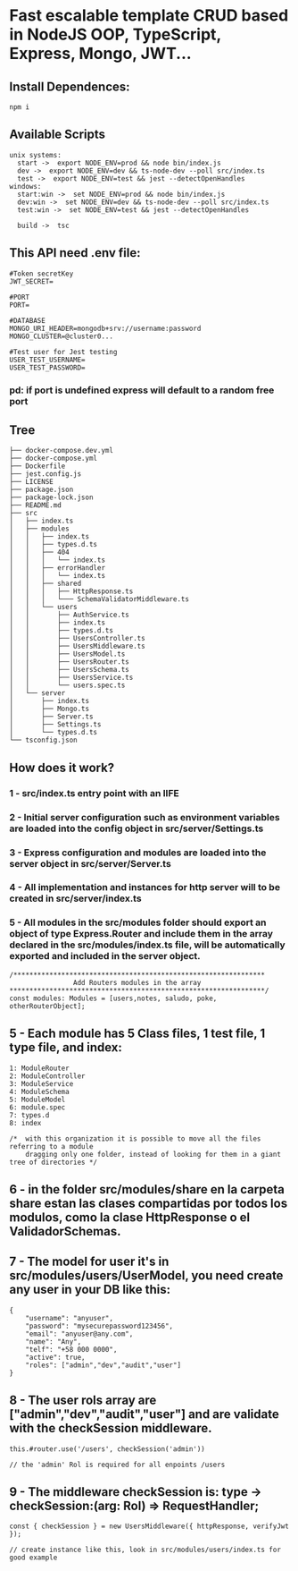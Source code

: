 # Fast escalable template CRUD based in NodeJS OOP, TypeScript, Express, Mongo, JWT...

## Install Dependences:

```
npm i
```

## Available Scripts

```
unix systems:
  start ->  export NODE_ENV=prod && node bin/index.js
  dev ->  export NODE_ENV=dev && ts-node-dev --poll src/index.ts
  test ->  export NODE_ENV=test && jest --detectOpenHandles
windows:
  start:win ->  set NODE_ENV=prod && node bin/index.js
  dev:win ->  set NODE_ENV=dev && ts-node-dev --poll src/index.ts
  test:win ->  set NODE_ENV=test && jest --detectOpenHandles

  build ->  tsc
```

## This API need .env file:

```
#Token secretKey
JWT_SECRET=

#PORT
PORT=

#DATABASE
MONGO_URI_HEADER=mongodb+srv://username:password
MONGO_CLUSTER=@cluster0...

#Test user for Jest testing
USER_TEST_USERNAME=
USER_TEST_PASSWORD=
```

### pd: if port is undefined express will default to a random free port

## Tree

```
├── docker-compose.dev.yml
├── docker-compose.yml
├── Dockerfile
├── jest.config.js
├── LICENSE
├── package.json
├── package-lock.json
├── README.md
├── src
│   ├── index.ts
│   ├── modules
│   │   ├── index.ts
│   │   ├── types.d.ts
│   │   ├── 404
│   │   │   └── index.ts
│   │   ├── errorHandler
│   │   │   └── index.ts
│   │   ├── shared
│   │   │   ├── HttpResponse.ts
│   │   │   └─── SchemaValidatorMiddleware.ts
│   │   └── users
│   │       ├── AuthService.ts
│   │       ├── index.ts
│   │       ├── types.d.ts
│   │       ├── UsersController.ts
│   │       ├── UsersMiddleware.ts
│   │       ├── UsersModel.ts
│   │       ├── UsersRouter.ts
│   │       ├── UsersSchema.ts
│   │       ├── UsersService.ts
│   │       └── users.spec.ts
│   └── server
│       ├── index.ts
│       ├── Mongo.ts
│       ├── Server.ts
│       ├── Settings.ts
│       └── types.d.ts
└── tsconfig.json
```

## How does it work?

### 1 - src/index.ts entry point with an IIFE

### 2 - Initial server configuration such as environment variables are loaded into the config object in src/server/Settings.ts

### 3 - Express configuration and modules are loaded into the server object in src/server/Server.ts

### 4 - All implementation and instances for http server will to be created in src/server/index.ts

### 5 - All modules in the src/modules folder should export an object of type Express.Router and include them in the array declared in the src/modules/index.ts file, will be automatically exported and included in the server object.

```
/***************************************************************
                Add Routers modules in the array
****************************************************************/
const modules: Modules = [users,notes, saludo, poke, otherRouterObject];
```

## 5 - Each module has 5 Class files, 1 test file, 1 type file, and index:

```
1: ModuleRouter
2: ModuleController
3: ModuleService
4: ModuleSchema
5: ModuleModel
6: module.spec
7: types.d
8: index

/*  with this organization it is possible to move all the files referring to a module
    dragging only one folder, instead of looking for them in a giant tree of directories */
```

## 6 - in the folder src/modules/share en la carpeta share estan las clases compartidas por todos los modulos, como la clase HttpResponse o el ValidadorSchemas.

## 7 - The model for user it's in src/modules/users/UserModel, you need create any user in your DB like this:

```
{
	"username": "anyuser",
	"password": "mysecurepassword123456",
	"email": "anyuser@any.com",
	"name": "Any",
	"telf": "+58 000 0000",
	"active": true,
	"roles": ["admin","dev","audit","user"]
}
```

## 8 - The user rols array are ["admin","dev","audit","user"] and are validate with the checkSession middleware.

```
this.#router.use('/users', checkSession('admin'))

// the 'admin' Rol is required for all enpoints /users
```

## 9 - The middleware checkSession is: type -> checkSession:(arg: Rol) => RequestHandler;

```
const { checkSession } = new UsersMiddleware({ httpResponse, verifyJwt });

// create instance like this, look in src/modules/users/index.ts for good example
```
